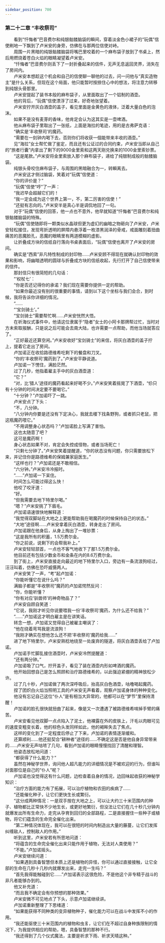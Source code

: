```yaml
---
sidebar_position: 700
---
```

### 第二十二章 “丰收祭司”  


　　看到“忏悔者”巴音费尔和纯银骷髅脑袋的瞬间，穿着淡金色小裙子的“玩偶”信使刷地一下飘到了卢米安的身旁，仿佛在与那两位信使对峙。  
　　周围一片黑暗的纯银骷髅脑袋将嘴巴里咬着的一个麻布袋子放到了书桌上，然后用燃烧着苍白火焰的眼睛凝望着卢米安。  
　　“忏悔者”巴音费尔则丢下了一封折叠起来的信件，无声无息返回灵界，消失在了房间内。  
　　卢米安本想趁这个机会和自己的信使聊一聊他的过去，问一问他与“真实造物主”是什么关系，但现在这个局面，他只能暂时按捺住心中的想法，将注意力转移到纯银头骨那里。  
　　卢米安提起了装书本般的麻布袋子，从里面取出了一个铝制的酒壶。  
　　他的背后，“玩偶”信使漂浮了过来，好奇地张望着。  
　　卢米安拧开灰白酒壶的盖子，看见里面是金黄色的液体，泛着大量白色的泡沫。  
　　如果不是没有麦芽的香味，他肯定会认为这其实是一壶啤酒。  
　　他从麻布袋子里取出了一张纸，上面是海拉的笔迹，用的是古弗萨克语：  
　　“确实是‘丰收祭司’的魔药。  
　　“需要在一刻钟内喝下去，否则你们将收获一個能带来丰收的酒壶。”  
　　见“海拉”女士帮忙做了鉴定，而且还有公证过的合同约束，卢米安当即从自己的“旅者行囊”内拿出了剩下的9000金里索和这两天刚兑换来的1000金里索钞票。  
　　“这是尾款。”卢米安将金里索放入那个麻布袋子，递给了纯银制成般的骷髅脑袋。  
　　纯银头骨咬住麻布袋子，与周围的黑暗融合为一，转瞬离去。  
　　卢米安这才侧过脑袋，笑着对“玩偶”信使道：  
　　“你的评价是？”  
　　“玩偶”信使“哼”了一声：  
　　“我迟早会超越它们的！  
　　“我一定会成为这个世界上第一，不，第二厉害的信使！”  
　　“还挺有志向的。”卢米安半是真心半是调侃地回了一句。  
　　对于“玩偶”信使的回答，他一点也不意外，他早就知道“忏悔者”巴音费尔和纯银骷髅脑袋的特殊。  
　　“玩偶”信使随即将一颗类似水晶球但更为虚幻的幽暗之物砸向了卢米安，卢米安轻松接住，发现弯折透明的屏障内悬浮着一枚漆黑润泽的骨戒，戒面雕刻着扭曲痛苦的恶魔脸孔，恶魔的眼睛里有两道模糊的虚影。  
　　让折叠成方块的信纸自行落向书桌表面后，“玩偶”信使也离开了卢米安的房间。  
　　确实是“西索”非凡特性制成的封印物……卢米安顾不得现在就确认封印物的效果和影响，将幽暗透明的圆球与折叠成方块的信纸收起，先行打开了自己信使带来的信件。  
　　那封信只有很简短的几句话：  
　　“‘权杖七’：  
　　“你是否还记得你的承诺？我们现在需要你提供一定的帮助。  
　　“如果你最近没有别的很重要的事情，请到以下这个坐标与我们会合，到时候，我将告诉你详细的情况。  
　　“……  
　　“‘宝剑骑士’。”  
　　“宝剑骑士”需要帮忙啊……卢米安恍然大悟。  
　　在祈海仪式事件中，他请这位隶属于“隐者”女士的小阿卡那牌帮过忙，当时对方未索取报酬，只是说之后可能会去南大陆，也许需要一点帮助，而他当场就答应了。  
　　“正好最近还算空闲。”卢米安收好“宝剑骑士”的来信，将灰白酒壶的盖子拧上，提着它走出了房间。  
　　卢加诺正在收拾路德维希吃剩下的餐盘和刀叉。  
　　“你的‘丰收祭司’魔药到了。”卢米安平静说道。  
　　卢加诺一下愣住，满脸茫然。  
　　过了几秒，他指着雇主手中的灰白酒壶道：  
　　“它？”  
　　“对，比‘猎人’途径的魔药看起来好喝不少。”卢米安笑着摇晃了下酒壶，“伱只有十分钟的时间决定要不要喝它。”  
　　“十分钟？”卢加诺吓了一跳。  
　　卢米安点了下头：  
　　“不，八分钟。  
　　“八分钟内你要是还没有下定决心，我就去楼下找条野狗，或者抓只老鼠，把这瓶魔药喂它。”  
　　“不用调整身心状态吗？”卢加诺脸上写满了害怕。  
　　这也太随意了吧？  
　　这可是魔药啊！  
　　身心状态如果不对，肯定会失控成怪物，或者当场死亡！  
　　“只剩七分钟了。”卢米安笑着提醒道，“你的状态没有问题，你只需要放松下来，并记住你是路德维希的保姆兼家庭医生。”  
　　“这样也行？”卢加诺还是不敢相信。  
　　“六分钟。”卢米安冷冷报时。  
　　“……”卢加诺一下呆住。  
　　时间怎么可能过得这么快！  
　　他咬了咬牙道：  
　　“好。  
　　“但我需要去地下特里尔喝。”  
　　“嗯？”卢米安挑了下眉毛。  
　　卢加诺语速很快地解释道：  
　　“我觉得双脚站在大地之上更能帮助我在喝魔药的时候保持自己的状态。”  
　　“大地”途径啊……卢米安拿着灰白酒壶，转身走出了房间。  
　　卢加诺跟在他身后，从身上掏出了一堆钞票：  
　　“这是我所有的积蓄，1.5万费尔金。  
　　“你之前说，说剩下的会帮我补上。”  
　　卢米安轻轻颔首，一点也不客气地收下了那1.5万费尔金。  
　　他目前还有包括少数金币和金条在内的8.6万费尔金。  
　　到了街上，卢米安直接走向最近的地下特里尔入口，旁边有一条流浪狗经过，汪汪叫着，仿佛在恐吓威慑两人。  
　　卢米安笑了一声，“考”起卢加诺：  
　　“你能听懂它在说什么吗？”  
　　满脑子都是“丰收祭司”魔药的卢加诺愕然反问：  
　　“你，你能听懂？  
　　“你有对应‘驯兽师’的神奇物品了？”  
　　卢米安自顾自笑道：  
　　“它说，我刚才听见你说要喂我一份‘丰收祭司’魔药，为什么还不给我？”  
　　“……”卢加诺这才明白雇主是在讲笑话。  
　　转念一想，卢加诺又觉得自己被雇主嘲讽了：  
　　“他在绕着弯骂我是流浪狗！  
　　“我刚才确实在想他怎么还不把‘丰收祭司’魔药给我……”  
　　进了地下特里尔，卢米安熟稔地绕至一处废弃的隧道，将灰白酒壶丢给了卢加诺。  
　　卢加诺手忙脚乱接住酒壶时，卢米安冷然提醒道：  
　　“还有两分钟。”  
　　卢加诺吸了口气，拧开盖子，看见了装在酒壶内形如啤酒的魔药。  
　　他开始回想自己是怎么照顾和治疗路德维希的，以此强迫紧绷的精神放松少许。  
　　过了几十秒，卢加诺做了两次深呼吸后，抬高灰白色酒壶，咕噜喝起魔药。  
　　捏了团炽白火焰当照明工具的卢米安无声看着，观察卢加诺身体的种种变化。  
　　他没有忘记自己这位“仆人”是有相当大异常的，他都可以在“梦节”里保持清醒！  
　　卢加诺的脸孔很快就扭曲了起来，像是又一次遭遇了被路德维希啃掉手臂的痛苦。  
　　卢米安看见他双脚一点点陷入了泥土，他裸露在外的皮肤上，汗毛以肉眼可见的速度变粗变长着，他的棕色头发同样如此，他的褐眸失去了焦点。  
　　这样的变化到了一定程度后停止了下来，卢加诺的表情逐渐缓和。  
　　还算顺利……他还挺契合“耕种者”途径的……不确定这是否是他自身异常带来的……卢米安无声咕哝了几句，看到卢加诺的眼睛慢慢找回了清醒和理智。  
　　他姿态放松地问道：  
　　“都获得了什么能力？”  
　　虽然在神秘学世界，询问他人超凡能力的详细情况是不被欢迎的行为，但谁叫对面那位是自己的“仆人”呢？  
　　卢加诺也没觉得这有什么问题，边检查着自身的情况，边回味起收获的神秘学知识：  
　　“治疗方面的能力有了拓展，可以治疗植物和农田的疾病了……  
　　“还能催化种子，让它们更快生长或繁衍。  
　　“这分成两种情况：一是双手按在大地之上，可以让大约三十米范围内的种子、植物都比正常快不少地生长，或更好地繁衍，但没法让它们在几十秒几分钟内就爆发出所有生命力，走完从孕育到回归的全部路程，二是直接握住一些种子或植物，将它们蕴含的生命完全催化出来。  
　　“第二种情况体现在，我可以在很短的时间内制造出大量的藤蔓，让它们发挥纠缠敌人，控制敌人的作用。”  
　　听到这里，卢米安若有所思地问道：  
　　“将蕴含的生命完全催化出来只能作用于植物，无法对人类使用？”  
　　“不能。”卢加诺摇头。  
　　卢米安继续问道：  
　　“如果遇到具备智慧但本质上还是植物的异怪，你可以通过直接接触，让它全部的生命在几秒十几秒内就爆发出来，走完一生吗？”  
　　“首先我得能触碰到它……”卢加诺表示这很危险，不是他这个非专精于战斗的非凡者能够办到的。  
　　他又补充道：  
　　“而且我不确定会有你预想的那种效果。”  
　　卢米安微不可见地点了下头，示意卢加诺继续讲。  
　　卢加诺重新整理了下思绪道：  
　　“如果能获得不同种类的变异植物种子，催化能力可以在战斗中发挥不小的作用。  
　　“我还能驱使三十米范围内的植物和虫豸，让它们在不超过自身种族限制的情况下，为我提供相应的帮助，嗯，具备智慧的那种不行。  
　　“我还得到了几个仪式魔法，主要是祈求下雨、祈求天晴这种。”  
